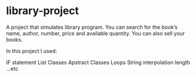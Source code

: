 # library-project

 A project that simulates library program. You can search for the book’s name, author, number, price and available quantity. You can also sell your books.
 
 
In this project I used:
 
 IF statement
 List 
 Classes
 Apstract Classes
 Loops
 String interpolation
 length
 ...etc

 
 


 
 
 
 
 
